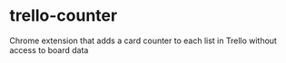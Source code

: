 # trello-counter
Chrome extension that adds a card counter to each list in Trello without access to board data
